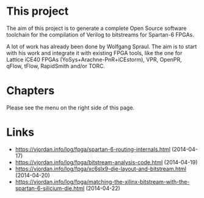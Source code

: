 
# This project

The aim of this project is to generate
a complete Open Source software toolchain
for the compilation of Verilog to bitstreams for Spartan-6 FPGAs.

A lot of work has already been done by Wolfgang Spraul.
The aim is to start with his work and integrate it with
existing FPGA tools,
like the one for Lattice iCE40 FPGAs (YoSys+Arachne-PnR+iCEstorm),
VPR,
OpenPR,
qFlow,
tFlow,
RapidSmith
and/or
TORC.

# Chapters

Please see the menu on the right side of this page.

# Links
* https://vjordan.info/log/fpga/spartan-6-routing-internals.html (2014-04-17)
* https://vjordan.info/log/fpga/bitstream-analysis-code.html (2014-04-19)
* https://vjordan.info/log/fpga/xc6slx9-die-layout-and-bitstream.html (2014-04-20)
* https://vjordan.info/log/fpga/matching-the-xilinx-bitstream-with-the-spartan-6-silicium-die.html (2014-04-22)
